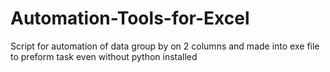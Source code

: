 # Automation-Tools-for-Excel
 Script for automation of data group by on 2 columns and made into exe file to preform task even without python installed
